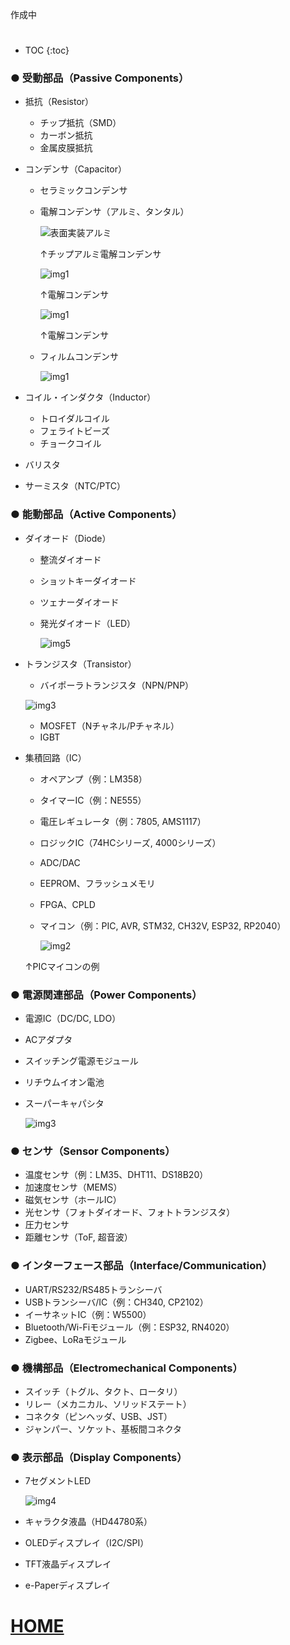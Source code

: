 作成中




#

* TOC
{:toc}

### ● 受動部品（Passive Components）

* 抵抗（Resistor）

  * チップ抵抗（SMD）
  * カーボン抵抗
  * 金属皮膜抵抗
* コンデンサ（Capacitor）

  * セラミックコンデンサ
  * 電解コンデンサ（アルミ、タンタル）
    
    ![表面実装アルミ](img6.jpg)
    
    ↑チップアルミ電解コンデンサ
    
    ![img1](img7.jpg)
    
    ↑電解コンデンサ
    
    ![img1](img8.jpg)
    
    ↑電解コンデンサ
    
  * フィルムコンデンサ
  
    ![img1](img1.jpg)
* コイル・インダクタ（Inductor）

  * トロイダルコイル
  * フェライトビーズ
  * チョークコイル
* バリスタ
* サーミスタ（NTC/PTC）

### ● 能動部品（Active Components）

* ダイオード（Diode）

  * 整流ダイオード
  * ショットキーダイオード
  * ツェナーダイオード
  * 発光ダイオード（LED）

    ![img5](img5.jpg)
 
  
* トランジスタ（Transistor）

  * バイポーラトランジスタ（NPN/PNP）
  
  ![img3](img9.jpg)
    
  * MOSFET（Nチャネル/Pチャネル）
  * IGBT
* 集積回路（IC）

  * オペアンプ（例：LM358）
  * タイマーIC（例：NE555）
  * 電圧レギュレータ（例：7805, AMS1117）
  * ロジックIC（74HCシリーズ, 4000シリーズ）
  * ADC/DAC
  * EEPROM、フラッシュメモリ
  * FPGA、CPLD
  * マイコン（例：PIC, AVR, STM32, CH32V, ESP32, RP2040）
 
    ![img2](img2.jpg)

  ↑PICマイコンの例

### ● 電源関連部品（Power Components）

* 電源IC（DC/DC, LDO）
* ACアダプタ
* スイッチング電源モジュール
* リチウムイオン電池
* スーパーキャパシタ

    ![img3](img3.jpg)

### ● センサ（Sensor Components）

* 温度センサ（例：LM35、DHT11、DS18B20）
* 加速度センサ（MEMS）
* 磁気センサ（ホールIC）
* 光センサ（フォトダイオード、フォトトランジスタ）
* 圧力センサ
* 距離センサ（ToF, 超音波）

### ● インターフェース部品（Interface/Communication）

* UART/RS232/RS485トランシーバ
* USBトランシーバ/IC（例：CH340, CP2102）
* イーサネットIC（例：W5500）
* Bluetooth/Wi-Fiモジュール（例：ESP32, RN4020）
* Zigbee、LoRaモジュール

### ● 機構部品（Electromechanical Components）

* スイッチ（トグル、タクト、ロータリ）
* リレー（メカニカル、ソリッドステート）
* コネクタ（ピンヘッダ、USB、JST）
* ジャンパー、ソケット、基板間コネクタ

### ● 表示部品（Display Components）

* 7セグメントLED
  
    ![img4](img4.jpg)

* キャラクタ液晶（HD44780系）
* OLEDディスプレイ（I2C/SPI）
* TFT液晶ディスプレイ
* e-Paperディスプレイ


# [HOME](https://mopurun.github.io/)
